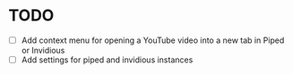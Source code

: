 # TODO

- [ ] Add context menu for opening a YouTube video into a new tab in Piped or Invidious
- [ ] Add settings for piped and invidious instances
